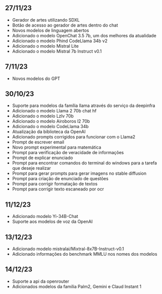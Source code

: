 
## 27/11/23
- Gerador de artes utilizando SDXL
- Botão de acesso ao gerador de artes dentro do chat
- Novos modelos de linguagem abertos
- Adicionado o modelo OpenChat 3.5 7b, um dos melhores da atualidade
- Adicionado o modelo Phind CodeLlama 34b v2
- Adicionado o modelo Mistral Lite
- Adicionado o modelo Mistral 7b Instruct v0.1

## 7/11/23
- Novos modelos do GPT

## 30/10/23
- Suporte para modelos da família llama através do serviço da deepinfra
- Adicionado o modelo Llama 2 70b chat hf
- Adicionado o modelo Lzlv 70b
- Adicionado o modelo Airoboros l2 70b
- Adicionado o modelo CodeLlama 34b
- Atualização da biblioteca da OpenAI
- Adicionado prompts corrigidos para funcionar com o Llama2
- Prompt de escrever email
- Novo prompt experimental para matemática
- Prompt para verificação de veracidade de informações
- Prompt de explicar enunciado
- Prompt para encontrar comandos do terminal do windows para a tarefa que deseje realizar
- Prompt para gerar prompts para gerar imagens no stable diffusion
- Prompt para criação de enunciado de questões
- Prompt para corrigir formatação de textos
- Prompt para corrigir texto escaneado por ocr

## 11/12/23
- Adicionado modelo Yi-34B-Chat
- Suporte aos modelos de voz da OpenAI

## 13/12/23
- Adicionado modelo mistralai/Mixtral-8x7B-Instruct-v0.1
- Adicionado informações do benchmark MMLU nos nomes dos modelos

## 14/12/23
- Suporte a api da openrouter
- Adicionados modelos da família Palm2, Gemini e Claud Instant 1